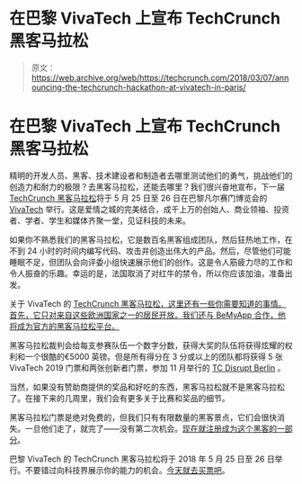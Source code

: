 # 在巴黎 VivaTech 上宣布 TechCrunch 黑客马拉松

> 原文：<https://web.archive.org/web/https://techcrunch.com/2018/03/07/announcing-the-techcrunch-hackathon-at-vivatech-in-paris/>

# 在巴黎 VivaTech 上宣布 TechCrunch 黑客马拉松

精明的开发人员、黑客、技术建设者和制造者去哪里测试他们的勇气，挑战他们的创造力和耐力的极限？去黑客马拉松，还能去哪里？我们很兴奋地宣布，下一届 [TechCrunch 黑客马拉松](https://web.archive.org/web/20221207103015/https://techcrunch.com/event-info/techcrunch-hackathon-at-vivatech/)将于 5 月 25 日至 26 日在巴黎凡尔赛门博览会的 [VivaTech](https://web.archive.org/web/20221207103015/https://vivatechnology.com/) 举行。这是爱情之城的完美结合，成千上万的创始人、商业领袖、投资者、学者、学生和媒体齐聚一堂，见证科技的未来。

如果你不熟悉我们的黑客马拉松，它是数百名黑客组成团队，然后狂热地工作，在不到 24 小时的时间内编写代码、攻击并创造出伟大的产品。然后，尽管他们可能睡眠不足，但团队会向评委小组快速展示他们的创作。这是令人筋疲力尽的工作和令人振奋的乐趣。幸运的是，法国取消了对红牛的禁令，所以你应该加油，准备出发。

关于 VivaTech 的 [TechCrunch 黑客马拉松，这里还有一些你需要知道的事情。首先，它只对来自这些欧洲国家之一的居民开放。我们还与 BeMyApp 合作，他将成为官方的黑客马拉松平台。](https://web.archive.org/web/20221207103015/https://techcrunch.com/event-info/techcrunch-hackathon-at-vivatech/)

黑客马拉松裁判会给每支参赛队伍一个数字分数，获得大奖的队伍将获得炫耀的权利和一个很酷的€5000 英镑。但是所有得分在 3 分或以上的团队都将获得 5 张 VivaTech 2019 门票和两张创新者门票，参加 11 月举行的 [TC Disrupt Berlin](https://web.archive.org/web/20221207103015/http://www.techcrunch.com/event-info/disrupt-berlin-2018) 。

当然，如果没有赞助商提供的奖品和好吃的东西，黑客马拉松就不是黑客马拉松了。在接下来的几周里，我们会有更多关于比赛和奖品的细节。

黑客马拉松门票是绝对免费的，但我们只有有限数量的黑客景点，它们会很快消失。一旦他们走了，就完了——没有第二次机会。[现在就注册成为这个黑客的一部分](https://web.archive.org/web/20221207103015/https://www.eventbrite.com/e/techcrunch-hackathon-at-viva-technology-tickets-43660537844?aff=TechCrunch)。

巴黎 VivaTech 的 TechCrunch 黑客马拉松将于 2018 年 5 月 25 日至 26 日举行。不要错过向科技界展示你的能力的机会。[今天就去买票吧](https://web.archive.org/web/20221207103015/https://www.eventbrite.com/e/techcrunch-hackathon-at-viva-technology-tickets-43660537844?aff=TechCrunch)。